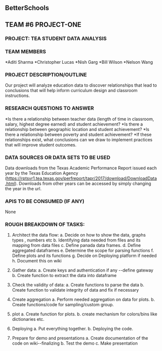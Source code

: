 ## BetterSchools

## TEAM #6 PROJECT-ONE

### PROJECT: TEA STUDENT DATA ANALYSIS

### TEAM MEMBERS

*Aditi Sharma
*Christopher Lucas
*Nish Garg
*Bill Wilson
*Nelson Wang

### PROJECT DESCRIPTION/OUTLINE
Our project will analyze education data to discover relationships that lead to conclusions that will help inform curriculum design and classroom instructions.

### RESEARCH QUESTIONS TO ANSWER
*Is there a relationship between teacher data (length of time in classroom, salary, highest degree earned) and student achievement?
*Is there a relationship between geographic location and student achievement?
*Is there a relationship between poverty and student achievement?
*If these relationships exist, what conclusions can we draw to implement practices that will improve student outcomes.

### DATA SOURCES OR DATA SETS TO BE USED
Data downloads from the Texas Academic Performance Report issued each year by the Texas Education Agency (https://rptsvr1.tea.texas.gov/perfreport/tapr/2017/download/DownloadData.html). Downloads from other years can be accessed by simply changing the year in the url.

### APIS TO BE CONSUMED (IF ANY)
None

### ROUGH BREAKDOWN OF TASKS:
1. Architect the data flow:
  a. Decide on how to show the data, graphs types , numbers etc
	b. Identifying data needed from files and its mapping from data files
	c. Define panada data frames.
	d. Define aggregated dataframes
	e. Determine the scope for parsing functions
	f. Define plots and its functions
	g. Decide on Deploying platform if needed
	h. Document this on wiki

2. Gather data: 
	a. Create keys and authentication if any --define gateway
	b. Create function to extract the data into dataframe

3. Check the validity of data:
	a. Create functions to parse the data
  b. Create function to validate integrity of data and fix if necessary
  
4. Create aggregation
  a. Perform needed aggregation on data for plots.
  b. Create functions/code for sampling/custom group.
   
5. plot
	a. Create function for plots.
  b. create mechanism for colors/bins like dictionaries etc.
	
6. Deploying 
  a. Put everything together.
  b. Deploying the code.
	
7. Prepare for demo and presentations
  a. Create documentation of the code on wiki--finalizing 
  b. Test the demo
  c. Make presentation 
	
	
